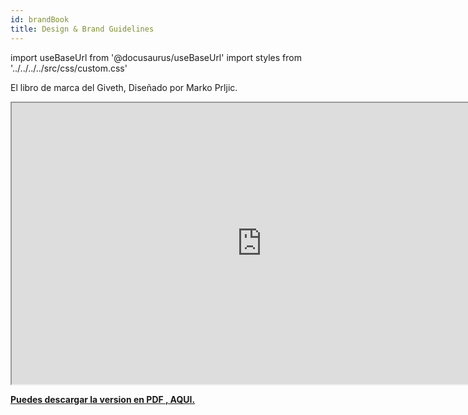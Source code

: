 ```yaml
---
id: brandBook
title: Design & Brand Guidelines
---
```

import useBaseUrl from '@docusaurus/useBaseUrl'
import styles from '../../../../src/css/custom.css'



El libro de marca del Giveth, Diseñado por Marko Prljic.

<iframe  width="800" height="450" src="https://www.figma.com/embed?embed_host=share&url=https%3A%2F%2Fwww.figma.com%2Fproto%2FbV3f7aLHK2pIs7tlzLGVgH%2FGiveth.io-Branding%3Fpage-id%3D387%253A0%26node-id%3D387%253A1%26viewport%3D255%252C254%252C0.03944773226976395%26scaling%3Dscale-down-width" allowfullscreen></iframe>


<a href="../../downloads/Giveth.io_Branding_23-May-2021-195534.pdf" download="GivethBrandBook.pdf" target="_blank" ><strong>Puedes descargar la version en PDF , AQUI.</strong></a>
